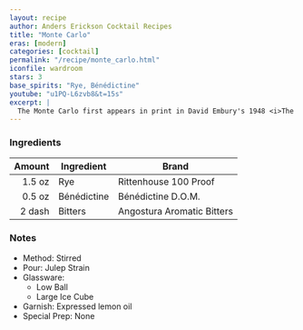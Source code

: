 ```yaml
---
layout: recipe
author: Anders Erickson Cocktail Recipes
title: "Monte Carlo"
eras: [modern]
categories: [cocktail]
permalink: "/recipe/monte_carlo.html"
iconfile: wardroom
stars: 3
base_spirits: "Rye, Bénédictine"
youtube: "u1PQ-L6zvb8&t=15s"
excerpt: |
  The Monte Carlo first appears in print in David Embury's 1948 <i>The Fine Art of Mixing Drinks</i> as "<i>1 part Bénédictine, 2 parts Rye, 1 or 2 dashes Angostura to each drink. Shake with cracked ice</i>".
---
```


### Ingredients

| Amount | Ingredient  | Brand                      |
| -----: | ----------- | -------------------------- |
| 1.5 oz | Rye         | Rittenhouse 100 Proof      |
| 0.5 oz | Bénédictine | Bénédictine D.O.M.         |
| 2 dash | Bitters     | Angostura Aromatic Bitters |

### Notes

- Method: Stirred
- Pour: Julep Strain
- Glassware:
  - Low Ball
  - Large Ice Cube
- Garnish: Expressed lemon oil
- Special Prep: None
